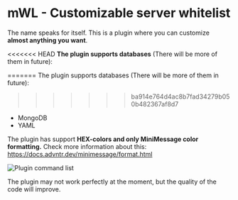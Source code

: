# mWL - Customizable server whitelist

The name speaks for itself. This is a plugin where you can customize **almost anything you want**.

<<<<<<< HEAD
**The plugin supports databases** (There will be more of them in future):

=======
The plugin supports databases (There will be more of them in future):
>>>>>>> ba914e764d4ac8b7fad34279b050b482367af8d7
- MongoDB
- YAML

The plugin has support **HEX-colors and only MiniMessage color formatting.**
Check more information about this: https://docs.advntr.dev/minimessage/format.html

![Plugin command list](https://cdn.modrinth.com/data/QW7a456H/images/47d8bd73aeed67cb77c1da37c56ef953c2d9645e.png)

The plugin may not work perfectly at the moment, but the quality of the code will improve.
